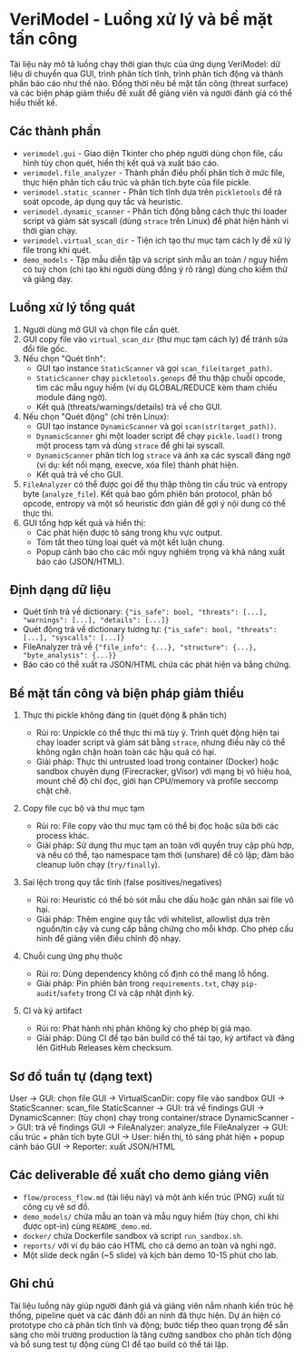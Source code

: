 ﻿# VeriModel - Luồng xử lý và bề mặt tấn công

Tài liệu này mô tả luồng chạy thời gian thực của ứng dụng VeriModel: dữ liệu
di chuyển qua GUI, trình phân tích tĩnh, trình phân tích động và thành phần
báo cáo như thế nào. Đồng thời nêu bề mặt tấn công (threat surface) và các biện
pháp giảm thiểu đề xuất để giảng viên và người đánh giá có thể hiểu thiết kế.

## Các thành phần

- `verimodel.gui` - Giao diện Tkinter cho phép người dùng chọn file, cấu hình
  tùy chọn quét, hiển thị kết quả và xuất báo cáo.
- `verimodel.file_analyzer` - Thành phần điều phối phân tích ở mức file, thực
  hiện phân tích cấu trúc và phân tích.byte của file pickle.
- `verimodel.static_scanner` - Phân tích tĩnh dựa trên `pickletools` để rà soát
  opcode, áp dụng quy tắc và heuristic.
- `verimodel.dynamic_scanner` - Phân tích động bằng cách thực thi loader script
  và giám sát syscall (dùng `strace` trên Linux) để phát hiện hành vi thời gian
  chạy.
- `verimodel.virtual_scan_dir` - Tiện ích tạo thư mục tạm cách ly để xử lý file
  trong khi quét.
- `demo_models` - Tập mẫu diễn tập và script sinh mẫu an toàn / nguy hiểm có
  tuỳ chọn (chỉ tạo khi người dùng đồng ý rõ ràng) dùng cho kiểm thử và giảng dạy.

## Luồng xử lý tổng quát

1. Người dùng mở GUI và chọn file cần quét.
2. GUI copy file vào `virtual_scan_dir` (thư mục tạm cách ly) để tránh sửa
   đổi file gốc.
3. Nếu chọn "Quét tĩnh":
   - GUI tạo instance `StaticScanner` và gọi `scan_file(target_path)`.
   - `StaticScanner` chạy `pickletools.genops` để thu thập chuỗi opcode,
     tìm các mẫu nguy hiểm (ví dụ GLOBAL/REDUCE kèm tham chiếu module đáng ngờ).
   - Kết quả (threats/warnings/details) trả về cho GUI.
4. Nếu chọn "Quét động" (chỉ trên Linux):
   - GUI tạo instance `DynamicScanner` và gọi `scan(str(target_path))`.
   - `DynamicScanner` ghi một loader script để chạy `pickle.load()` trong một
     process tạm và dùng `strace` để ghi lại syscall.
   - `DynamicScanner` phân tích log `strace` và ánh xạ các syscall đáng ngờ
     (ví dụ: kết nối mạng, execve, xóa file) thành phát hiện.
   - Kết quả trả về cho GUI.
5. `FileAnalyzer` có thể được gọi để thu thập thông tin cấu trúc và entropy
   byte (`analyze_file`). Kết quả bao gồm phiên bản protocol, phân bố opcode,
   entropy và một số heuristic đơn giản để gợi ý nội dung có thể thực thi.
6. GUI tổng hợp kết quả và hiển thị:
   - Các phát hiện được tô sáng trong khu vực output.
   - Tóm tắt theo từng loại quét và một kết luận chung.
   - Popup cảnh báo cho các mối nguy nghiêm trọng và khả năng xuất báo cáo (JSON/HTML).

## Định dạng dữ liệu

- Quét tĩnh trả về dictionary: `{"is_safe": bool, "threats": [...], "warnings": [...], "details": [...]}`
- Quét động trả về dictionary tương tự: `{"is_safe": bool, "threats": [...], "syscalls": [...]}`
- FileAnalyzer trả về `{"file_info": {...}, "structure": {...}, "byte_analysis": {...}}`
- Báo cáo có thể xuất ra JSON/HTML chứa các phát hiện và bằng chứng.

## Bề mặt tấn công và biện pháp giảm thiểu

1. Thực thi pickle không đáng tin (quét động & phân tích)
   - Rủi ro: Unpickle có thể thực thi mã tùy ý. Trình quét động hiện tại
     chạy loader script và giám sát bằng `strace`, nhưng điều này có thể không
     ngăn chặn hoàn toàn các hậu quả có hại.
   - Giải pháp: Thực thi untrusted load trong container (Docker) hoặc sandbox
     chuyên dụng (Firecracker, gVisor) với mạng bị vô hiệu hoá, mount chế độ
     chỉ đọc, giới hạn CPU/memory và profile seccomp chặt chẽ.

2. Copy file cục bộ và thư mục tạm
   - Rủi ro: File copy vào thư mục tạm có thể bị đọc hoặc sửa bởi các process khác.
   - Giải pháp: Sử dụng thư mục tạm an toàn với quyền truy cập phù hợp, và
     nếu có thể, tạo namespace tạm thời (unshare) để cô lập; đảm bảo cleanup
     luôn chạy (`try/finally`).

3. Sai lệch trong quy tắc tĩnh (false positives/negatives)
   - Rủi ro: Heuristic có thể bỏ sót mẫu che dấu hoặc gán nhãn sai file vô hại.
   - Giải pháp: Thêm engine quy tắc với whitelist, allowlist dựa trên nguồn/tin
     cậy và cung cấp bằng chứng cho mỗi khớp. Cho phép cấu hình để giảng viên
     điều chỉnh độ nhạy.

4. Chuỗi cung ứng phụ thuộc
   - Rủi ro: Dùng dependency không cố định có thể mang lỗ hổng.
   - Giải pháp: Pin phiên bản trong `requirements.txt`, chạy `pip-audit`/`safety`
     trong CI và cập nhật định kỳ.

5. CI và ký artifact
   - Rủi ro: Phát hành nhị phân không ký cho phép bị giả mạo.
   - Giải pháp: Dùng CI để tạo bản build có thể tái tạo, ký artifact và đăng lên
     GitHub Releases kèm checksum.

## Sơ đồ tuần tự (dạng text)

User -> GUI: chọn file
GUI -> VirtualScanDir: copy file vào sandbox
GUI -> StaticScanner: scan_file
StaticScanner -> GUI: trả về findings
GUI -> DynamicScanner: (tùy chọn) chạy trong container/strace
DynamicScanner -> GUI: trả về findings
GUI -> FileAnalyzer: analyze_file
FileAnalyzer -> GUI: cấu trúc + phân tích byte
GUI -> User: hiển thị, tô sáng phát hiện + popup cảnh báo
GUI -> Reporter: xuất JSON/HTML

## Các deliverable đề xuất cho demo giảng viên

- `flow/process_flow.md` (tài liệu này) và một ảnh kiến trúc (PNG) xuất từ công cụ vẽ sơ đồ.
- `demo_models/` chứa mẫu an toàn và mẫu nguy hiểm (tùy chọn, chỉ khi được opt-in) cùng `README_demo.md`.
- `docker/` chứa Dockerfile sandbox và script `run_sandbox.sh`.
- `reports/` với ví dụ báo cáo HTML cho cả demo an toàn và nghi ngờ.
- Một slide deck ngắn (~5 slide) và kịch bản demo 10-15 phút cho lab.

## Ghi chú

Tài liệu luồng này giúp người đánh giá và giảng viên nắm nhanh kiến trúc hệ thống,
pipeline quét và các đánh đổi an ninh đã thực hiện. Dự án hiện có prototype cho
cả phân tích tĩnh và động; bước tiếp theo quan trọng để sẵn sàng cho môi trường
production là tăng cường sandbox cho phân tích động và bổ sung test tự động cùng CI
để tạo build có thể tái lập.
